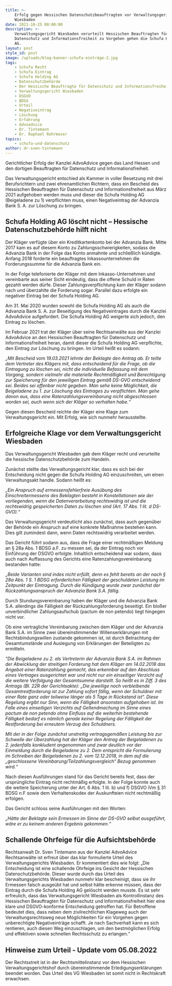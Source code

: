 ```yaml
---
title: >-
    Erfolg gegen Hessischen Datenschutzbeauftragten vor Verwaltungsgericht
    Wiesbaden
date: 2021-10-25 00:00:00
description: >-
    Verwaltungsgericht Wiesbaden verurteilt Hessischen Beauftragten für
    Datenschutz und Informationsfreiheit zu Vorgehen gehen die Schufa Holding
    AG.
layout: post
style_id: post
image: /uploads/blog-banner-schufa-einträge-2.jpg
tags:
    - Schufa Recht
    - Schufa Eintrag
    - Schufa Holding AG
    - Datenschutzbehörde
    - Der Hessische Beauftragte für Datenschutz und Informationsfreiheit
    - Verwaltungsgericht Wiesbaden
    - DSGVO
    - BDSG
    - Urteil
    - Negativeintrag
    - Löschung
    - Erfahrung
    - Advoadvice
    - Dr. Tintemann
    - Dr. Raphael Rohrmoser
topics:
    - schufa-und-datenschutz
author: dr-sven-tintemann
---
```

Gerichtlicher Erfolg der Kanzlei AdvoAdvice gegen das Land Hessen und den dortigen Beauftragten für Datenschutz und Informationsfreiheit.

Das Verwaltungsgericht entschied als Kammer in voller Besetzung mit drei Berufsrichtern und zwei ehrenamtlichen Richtern, dass ein Bescheid des Hessischen Beauftragten für Datenschutz und Informationsfreiheit aus März 2021 aufgehoben werden muss und dieser die Schufa Holding AG (Beigeladene zu 1) verpflichten muss, einen Negativeintrag der Advanzia Bank S. A. zur Löschung zu bringen.

## **Schufa Holding AG löscht nicht – Hessische Datenschutzbehörde hilft nicht**

Der Kläger verfügte über ein Kreditkartenkonto bei der Advanzia Bank. Mitte 2017 kam es auf diesem Konto zu Zahlungsschwierigkeiten, sodass die Advanzia Bank in der Folge das Konto anmahnte und schlie&szlig;lich kündigte. Anfang 2018 forderte ein beauftragtes Inkassounternehmen die Forderungssumme für die Advanzia Bank ein.

In der Folge telefonierte der Kläger mit dem Inkasso-Unternehmen und vereinbarte aus seiner Sicht eindeutig, dass die offene Schuld in Raten gezahlt werden dürfe. Dieser Zahlungsverpflichtung kam der Kläger sodann nach und überzahlte die Forderung sogar. Parallel dazu erfolgte ein negativer Eintrag bei der Schufa Holding AG.

Am 31. Mai 2020 wurden sowohl die Schufa Holding AG als auch die Advanzia Bank S. A. zur Beseitigung des Negativeintrages durch die Kanzlei AdvoAdvice aufgefordert. Die Schufa Holding AG weigerte sich jedoch, den Eintrag zu löschen.

Im Februar 2021 trat der Kläger über seine Rechtsanwälte aus der Kanzlei AdvoAdvice an den Hessischen Beauftragten für Datenschutz und Informationsfreiheit heran, damit dieser die Schufa Holding AG verpflichte, den Eintrag zur Löschung zu bringen. Im Urteil hei&szlig;t es sodann:

*„Mit Bescheid vom 19.03.2021 lehnte der Beklagte den Antrag ab. Er teilte dem Vertreter des Klägers mit, dass entscheidend für die Frage, ob die Eintragung zu löschen sei, nicht die individuelle Befassung mit dem Vorgang, sondern vielmehr die materielle Rechtmä&szlig;igkeit und Berechtigung zur Speicherung für den jeweiligen Eintrag gemä&szlig; DS-GVO entscheidend sei. Beides sei offenbar nicht gegeben. Man sehe keine Möglichkeit, die Beigeladene zu 1. zur Löschung des Eintrages zu verpflichten. Man gehe davon aus, dass eine Ratenzahlungsvereinbarung nicht abgeschlossen worden sei, auch wenn sich der Kläger so verhalten habe.“*

Gegen diesen Bescheid reichte der Kläger eine Klage zum Verwaltungsgericht ein. Mit Erfolg, wie sich nunmehr herausstellte.

## **Erfolgreiche Klage vor dem Verwaltungsgericht Wiesbaden**

Das Verwaltungsgericht Wiesbaden gab dem Kläger recht und verurteilte die hessische Datenschutzbehörde zum Handeln.

Zunächst stellte das Verwaltungsgericht klar, dass es sich bei der Entscheidung nicht gegen die Schufa Holding AG einzuschreiten, um einen Verwaltungsakt handle. Sodann hei&szlig;t es:

*„Ein Anspruch auf ermessensfehlerfreie Ausübung des Einschreitermessens des Beklagten besteht in Konstellationen wie der vorliegenden, wenn die Datenverarbeitung rechtswidrig ist und die rechtswidrig gespeicherten Daten zu löschen sind (Art. 17 Abs. 1 lit. d DS-GVO).“*

Das Verwaltungsgericht verdeutlicht also zunächst, dass auch gegenüber der Behörde ein Anspruch auf eine konkrete Ma&szlig;nahme bestehen kann. Dies gilt zumindest dann, wenn Daten rechtswidrig verarbeitet werden.

Das Gericht führt sodann aus, dass die Frage einer rechtmä&szlig;igen Meldung an &sect; 28a Abs. 1 BDSG a.F. zu messen sei, da der Eintrag noch vor Einführung der DSGVO erfolgte. Inhaltlich entscheidend war sodann, dass auch nach Auffassung des Gerichts eine Ratenzahlungsvereinbarung bestanden hatte:

*„Beide Varianten sind indes nicht erfüllt, denn es fehlt bereits an der nach &sect; 28a Abs. 1 S. 1 BDSG erforderlichen Fälligkeit der geschuldeten Leistung im Zeitpunkt der Eintragung. Durch die Kündigung wurde zwar zunächst der Rückzahlungsanspruch der Advanzia Bank S.A. fällig.*

Durch Stundungsvereinbarung haben der Kläger und die Advanzia Bank S.A. allerdings die Fälligkeit der Rückzahlungsforderung beseitigt. Ein blo&szlig;er unverbindlicher Zahlungsaufschub (pactum de non petendo) liegt hingegen nicht vor.&nbsp;

Ob eine vertragliche Vereinbarung zwischen dem Kläger und der Advanzia Bank S.A. im Sinne zwei übereinstimmender Willenserklärungen mit Rechtsbindungswillen zustande gekommen ist, ist durch Betrachtung der Gesamtumstände und Auslegung von Erklärungen der Beteiligten zu ermitteln.&nbsp;

*"Die Beigeladene zu 2. als Vertreterin der Advanzia Bank S.A. im Rahmen der Abwicklung der streitigen Forderung hat dem Kläger am 14.02.2018 das Angebot einer Ratenzahlung gemacht, das erkennbar auf den Abschluss eines Vertrages ausgerichtet war und nicht nur ein einseitiger Verzicht auf die weitere Verfolgung der Gesamtsumme darstellt. So hei&szlig;t es in Ziff. 3 des Antrags (Bl. 22R der Gerichtsakte): „Die jeweilige noch verbleibende Gesamtrestforderung ist zur Zahlung sofort fällig, wenn der Schuldner mit einer Rate ganz oder teilweise länger als 5 Tage in Rückstand ist“. Diese Regelung ergibt nur Sinn, wenn die Fälligkeit ansonsten aufgehoben ist. Im Falle eines einseitigen Verzichts auf Geltendmachung im Sinne eines pactum de non petendo ohne Einfluss auf die weiterhin bestehende Fälligkeit bedarf es nämlich gerade keiner Regelung der Fälligkeit der Restforderung bei erneutem Verzug des Schuldners.*

*Mit der in der Folge zunächst unstreitig vertragsgemä&szlig;en Leistung bis zur Schwelle der Überzahlung hat der Kläger den Antrag der Beigeladenen zu 2. jedenfalls konkludent angenommen und zwar deutlich vor der Einmeldung durch die Beigeladene zu 2. Dem entspricht die Formulierung im Schreiben der Beigeladenen zu 2. vom 12.12.2018, in dem auf die „geschlossene Vereinbarung/Teilzahlungsvergleich“ Bezug genommen wird.“*

Nach diesen Ausführungen stand für das Gericht bereits fest, dass der ursprüngliche Eintrag nicht rechtmä&szlig;ig erfolgte. In der Folge konnte auch die weitere Speicherung unter der Art. 6 Abs. 1 lit. b) und f) DSGVO iVm &sect; 31 BDSG n.F sowie dem Verhaltenskodex der Auskunfteien nicht rechtmä&szlig;ig erfolgen.

Das Gericht schloss seine Ausführungen mit den Worten:

*„Hätte der Beklagte sein Ermessen im Sinne der DS-GVO selbst ausgeführt, wäre er zu keinem anderen Ergebnis gekommen.“*

## **Schallende Ohrfeige für die Aufsichtsbehörde**

Rechtsanwalt Dr. Sven Tintemann aus der Kanzlei AdvoAdvice Rechtsanwälte ist erfreut über das klar formulierte Urteil des Verwaltungsgerichts Wiesbaden. Er kommentiert dies wie folgt: „Die Entscheidung ist eine schallende Ohrfeige ins Gesicht der Hessischen Datenschutzbehörde. Dieser wurde durch das Urteil des Verwaltungsgerichts Wiesbaden nunmehr klar bescheinigt, dass sie ihr Ermessen falsch ausgeübt hat und selbst hätte erkenne müssen, dass der Eintrag durch die Schufa Holding AG gelöscht werden musste. Es ist sehr erfreulich, dass das Verwaltungsgericht Wiesbaden als Kontrollinstanz des Hessischen Beauftragten für Datenschutz und Informationsfreiheit hier eine klare und DSGVO-konforme Entscheidung getroffen hat. Für Betroffene bedeutet dies, dass neben dem zivilrechtlichen Klageweg auch der Verwaltungsrechtsweg neue Möglichkeiten für ein Vorgehen gegen unberechtigte Negativeinträge schafft. Je nach Sachverhalt kann es sich rentieren, auch diesen Weg einzuschlagen, um den bestmöglichen Erfolg und effektiven sowie schnellen Rechtsschutz zu erlangen.“

## **Hinweise zum Urteil - Update vom 05.08.2022**

Der Rechtsstreit ist in der Rechtsmittelinstanz vor dem Hessischen Verwaltungsgerichtshof durch übereinstimmende Erledigungserklärungen beendet worden. Das Urteil des VG Wiesbaden ist somit nicht in Rechtskraft erwachsen.